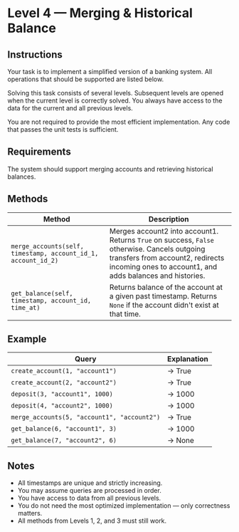 # Level 4 — Merging & Historical Balance

## Instructions

Your task is to implement a simplified version of a banking system.
All operations that should be supported are listed below.

Solving this task consists of several levels.
Subsequent levels are opened when the current level is correctly solved.
You always have access to the data for the current and all previous levels.

You are not required to provide the most efficient implementation.
Any code that passes the unit tests is sufficient.

## Requirements

The system should support merging accounts and retrieving historical balances.

## Methods

| Method | Description |
|--------|-------------|
| `merge_accounts(self, timestamp, account_id_1, account_id_2)` | Merges account2 into account1. Returns `True` on success, `False` otherwise. Cancels outgoing transfers from account2, redirects incoming ones to account1, and adds balances and histories. |
| `get_balance(self, timestamp, account_id, time_at)` | Returns balance of the account at a given past timestamp. Returns `None` if the account didn't exist at that time. |

## Example

| Query | Explanation |
|-------|-------------|
| `create_account(1, "account1")` | → True |
| `create_account(2, "account2")` | → True |
| `deposit(3, "account1", 1000)` | → 1000 |
| `deposit(4, "account2", 1000)` | → 1000 |
| `merge_accounts(5, "account1", "account2")` | → True |
| `get_balance(6, "account1", 3)` | → 1000 |
| `get_balance(7, "account2", 6)` | → None |

## Notes
- All timestamps are unique and strictly increasing.
- You may assume queries are processed in order.
- You have access to data from all previous levels.
- You do not need the most optimized implementation — only correctness matters.
- All methods from Levels 1, 2, and 3 must still work.
